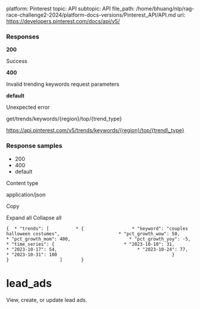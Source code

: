 platform: Pinterest
topic: API
subtopic: API
file_path: /home/bhuang/nlp/rag-race-challenge2-2024/platform-docs-versions/Pinterest_API/API.md
url: https://developers.pinterest.com/docs/api/v5/

### Responses

**200**

Success

**400**

Invalid trending keywords request parameters

**default**

Unexpected error

get/trends/keywords/{region}/top/{trend\_type}

https://api.pinterest.com/v5/trends/keywords/{region}/top/{trend\_type}

### Response samples

* 200
* 400
* default

Content type

application/json

Copy

Expand all Collapse all

`{  * "trends": [          * {                  * "keyword": "couples halloween costumes",                      * "pct_growth_wow": 50,                      * "pct_growth_mom": 400,                      * "pct_growth_yoy": -5,                      * "time_series": {                          * "2023-10-10": 31,                              * "2023-10-17": 54,                              * "2023-10-24": 77,                              * "2023-10-31": 100                                           }                               }                   ]       }`

# [](#tag/lead_ads)lead\_ads

View, create, or update lead ads.